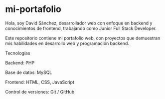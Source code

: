 # mi-portafolio
Hola, soy David Sánchez, desarrollador web con enfoque en backend y conocimientos de frontend, trabajando como Junior Full Stack Developer.

Este repositorio contiene mi portafolio web, con proyectos que demuestran mis habilidades en desarrollo web y programación backend.

Tecnologías

Backend: PHP

Base de datos: MySQL

Frontend: HTML, CSS, JavaScript

Control de versiones: Git / GitHub
